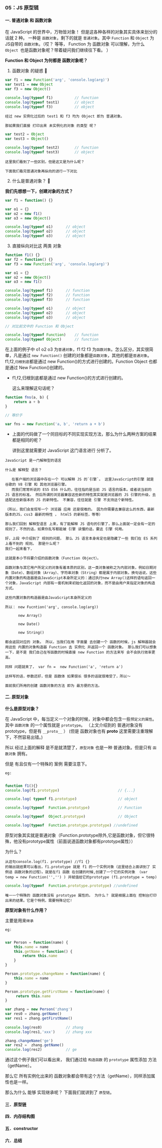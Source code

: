 ###  05：JS 原型链

#### 一. 普通对象 和 函数对象

在 JavaScript 的世界中，万物皆对象！ 但是这各种各样的对象其实具体来划分的话就 2 种。 一种是 `函数对象`，剩下的就是 `普通对象`。其中 `Function` 和 `Object` 为JS自带的 `函数对象`。（哎？ 等等， Function 为 函数对象 可以理解，为什么 `Object `也是函数对象呢？带着疑问我们继续往下看。 ）

**Function 和 Object 为何都是 函数对象呢？**


1. 函数对象 的疑惑 🤔

```javascript
var f1 = new Function('arg', 'console.log(arg)')
var test1 = new Object
var f3 = new Object()

console.log(typeof f1)			// function
console.log(typeof test1)		// object
console.log(typeof f3)			// object
```

	经过 new 实例化过后的 test1 和 f3 均为 Object 即为 普通对象。

	那如果我们直接 打印出来 未实例化的对象 的类型 呢？

```javascript
var test2 = Object
var test3 = Object()

console.log(typeof test2)		// function
console.log(typeof test3)		// object
```

	这里我们看到了一些区别，但是这又是为什么呢？

	下面我们看完普通对象再纵向的进行一下对比

2. 什么是普通对象？ 🤔

**我们先想想一下，创建对象的方式？**
	
```javascript
var f1 = function() {}

var o1 = {}
var o2 = new f1()
var o3 = new Object()

console.log(typeof o1)		// object
console.log(typeof o2)		// object
console.log(typeof o3)		// object
```

3.  直接纵向对比这 两类 对象

```javascript
function f1() {}
var f2 = function() {}
var f3 = new Function('arg', 'console.log(arg)')

var o1 = {}
var o2 = new Object()
var o3 = new f1()

console.log(typeof f1)		// function
console.log(typeof f2)		// function
console.log(typeof f3)		// function

console.log(typeof o1)		// object
console.log(typeof o2)		// object
console.log(typeof o3)		// object

// 对比前文中的 Function 和 Object

console.log(typeof Function)	// function
console.log(typeof Object)		// function
```

在上面的例子中 o1  o2  o3 为`普通对象`，f1  f2  f3 为`函数对象`。怎么区分，其实很简单，凡是通过 `new Function()` 创建的对象都是`函数对象`，其他的都是`普通对象`。f1,f2,`归根到底`都是通过 new Function()的方式进行创建的。Function Object 也都是通过 New Function()创建的。


* f1,f2,归根到底都是通过 new Function()的方式进行创建的。

	这么来理解这句话呢？
	
```javascript
function fns(a, b) {
	return a + b
}

// 等价于

var fns = new Function('a, b', 'return a + b')
```
	
* 上面的代码做了一个同目标的不同实现实现方法，那么为什么两种方案的结果都是相同的呢？

	讲到这里就需要对 JavaScript 这门语言进行 分析了。
	
` JavaScript 是一门解释型的语言 `

	什么是 解释型 语言？

	   在客户端的浏览器中存在一个 可以解释 JS 的`引擎`。 这里JavaScript的引擎 就是 谷歌的 V8 引擎 和 其他浏览器引擎。
	   而我们常常听说的 ES5 ES6 什么的，往往指的是当前 JS 语言的版本。或者说当前的 JS 语言的标准。 然后所谓的浏览器兼容这些新的特性其实就是浏览器的 JS 引擎的升级，去适配这些新版本的 JS 的新特性。 不兼容，往往就是 引擎 不支持这个新特性。

	（所以，我们会发现写一个 浏览器 应用 还是很难的。 因为你需要去兼容这么的东西，最新版本的JS，css3 最新的特性 ， html5 的新标签，等等）
	
	那么我们回到 解释型语言 上来，有了能解释 JS 语句的引擎了，那么上面就一定会有一定的规则了，不然的话，如果你乱写都能被 引擎 读懂的话，要这 引擎 何用。

	好，上段 中介绍到了 规则的问题， 那么 JS 语言本身肯定也是隐藏了一些 我们在 ES 系列上看不到的 规则。 那是什么呢？
	我们一起来看下，

	这就是本小节将要介绍的函数对象（Function Object）。
	
	函数对象与其它用户所定义的对象有着本质的区别，这一类对象被称之为内部对象，例如日期对象（Date）、数组对象（Array）、字符串对象（String）都是属于内部对象。换句话说，这些内置对象的构造器是由JavaScript本身所定义的：通过执行new Array()这样的语句返回一个对象，JavaScript 内部有一套机制来初始化返回的对象，而不是由用户来指定对象的构造方式。

`这些内置对象的构造器是由JavaScript本身所定义的`

	所以： new Fucntion('arg', console.log(arg)) 

		  new Array()
		  
		  new Date()

		  new String()

	都会返回对应的 对象。 所以，当我们在用 字面量 去创建一个 函数的时候，js 解释器就会 用这些 内置的对象构造器 Function 去 实例化 并返回一个 函数对象。 那么我们可以想象一下，是不是 我们自己在写函数的时候直接 new Function 的方法来写 会不会执行效率更高。

	同样 问题就来了， var fn =  new Function('a', 'return a')

	这样写的话，参数还好，但是 函数体 如果很长 很多的话就很难受了，所以～ 

	面前我们所用的创建 函数对象的方法 即为 最方便的方法。
	
#### 二. 原型对象

**什么是原型对象？**

在 JavaScript 中，每当定义一个对象的时候，对象中都会包含一些`预定义的属性`。 其中 `函数对象` 的一个属性就是 `prototype`。 （上文介绍到的 普通对象没有 prototype，但是有 `__proto__` ） (但是 函数对象也有 __proto__ 这里需要注重理解下，不然容易出错。)

所以 经过上面的解释 是不是就清楚了，`原型对象` 也是一种 普通对象。但是只有 `函数对象` 拥有。

但是 有且仅有一个特殊的 案例 需要注意下。

`eg:`

```javascript

function f1(){}
console.log(f1.prototype)							// {...}

console.log( typeof f1.prototype) 					// object

console.log(typeof  Function.prototype) 			// Function

console.log(typeof  Object.prototype) 				// Object

console.log(typeof  Function.prototype.prototype) //undefined

```

原型对象其实就是普通对象（Function.prototype除外,它是函数对象，但它很特殊，他没有prototype属性（前面说道函数对象都有prototype属性））

为什么？

	从这句console.log(f1. prototype) //f1 {} 
	的输出就结果可以看出，f1.prototype 就是 f1 的一个实例对象（这里结合上面讲到了 实例话 函数对象的过程）。就是在f1 函数 在创建的时候,创建了一个它的实例对象 （var temp = new Function('','') ) 并赋值给它的prototype (f1.prototype = temp)

```javascript
console.log(typeof  Function.prototype.prototype) //undefined
```

` 唯一一个特殊的 函数对象没有 prototype 属性的。 为什么？ 就是根据上面在 控制台打印出来的结果。它是个特例，需要特殊记忆! `


**原型对象有什么作用？**

主要是用来`继承`

`eg:`

```javascript

var Person = function(name) {
	this.name = name
	this.getName = function() {
		return this.name
    }
}

Person.prototype.changeName = function(name) {
	this.name = name
}

Person.prototype.getFirstName = function(name) {
	 return this.name 
}

var zhang = new Person('zhang')
var res0 = zhang.getName()
var res1 = zhang.getFirstName()
		
console.log(res0)			// zhang
console.log(res1,'xxx')		// zhang xxx

zhang.changeName('ge')
var res2 =  zhang.getName()
console.log(res2)			// ge

```

通过这个例子我们可以看出来， 我们通过给 `构造函数` 的 `prototype` 属性添加 方法（getName）。

那么它 所有实例化出来的 函数对象都会带有这个方法（getName），同样添加属性也是一样。

那么为什么 能够 实现继承呢？ 下面我们就讲到了  `原型链`。



#### 三．原型链
	
	


####  四．内存结构图



####  五．constructor


####  六．总结